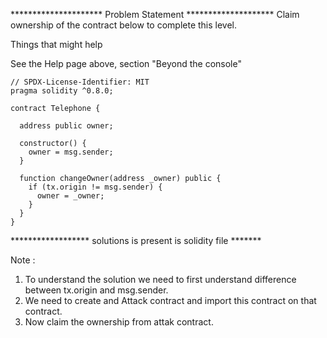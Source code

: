 ********************* Problem Statement ********************
Claim ownership of the contract below to complete this level.

  Things that might help

See the Help page above, section "Beyond the console"

```
// SPDX-License-Identifier: MIT
pragma solidity ^0.8.0;

contract Telephone {

  address public owner;

  constructor() {
    owner = msg.sender;
  }

  function changeOwner(address _owner) public {
    if (tx.origin != msg.sender) {
      owner = _owner;
    }
  }
}

```

****************** solutions is present is solidity file *******

Note :
1. To understand the solution we need to first understand difference between 
    tx.origin and msg.sender.
2. We need to create and Attack contract and import this contract on that contract.
3. Now claim the ownership from attak contract.